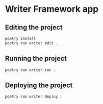 # Writer Framework app

## Editing the project

```bash
poetry install
poetry run writer edit .
```

## Running the project

```bash
poetry run writer run .
```

## Deploying the project

```bash
poetry run writer deploy .
```

